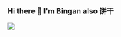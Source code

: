 ### Hi there 👋 I'm Bingan also 饼干 

<img src='https://github-readme-stats.vercel.app/api?username=binganao&show_icons=true&theme=cobalt' width=''>

